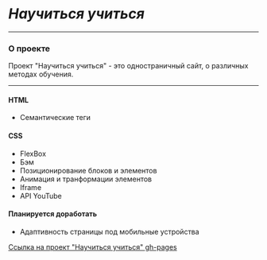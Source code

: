 # *Научиться учиться*
---

### О проекте

Проект "Научиться учиться" - это одностраничный сайт, о различных методах обучения.
___


#### HTML

* Семантические теги

#### CSS

* FlexBox
* Бэм
* Позиционирование блоков и элементов
* Анимация и транформации элементов
* Iframe
* API YouTube

#### Планируется доработать

* Адаптивность страницы под мобильные устройства



[Ссылка на проект "Научиться учиться" gh-pages](https://sorokinamarina.github.io/how-to-learn/)



